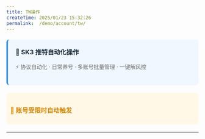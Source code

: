 ```yaml
---
title: TW操作
createTime: 2025/01/23 15:32:26
permalink:  /demo/account/tw/
---
```



<div style="background: #f0f7ff; border-left: 4px solid #2d8cf0; padding: 20px; margin: 20px 0; border-radius: 8px;">
  <h3 style="color: #1a2b3c; margin-top:0;">🎯 SK3 推特自动化操作</h3>
  <p style="color: #666;">⚡ 协议自动化 · 日常养号 · 多账号批量管理 · 一键解风控</p>
</div>


<div style="background: #fff8e6; padding: 10px; border-radius: 8px; margin: 20px 0;"> <h3 style="color: #d48806;">🚨 账号受限时自动触发</h3> </div>





---

